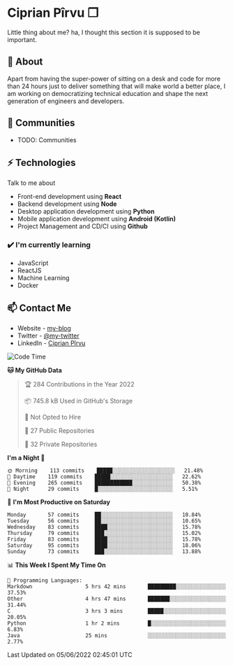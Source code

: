 # Ciprian Pîrvu ❐

Little thing about me? ha, I thought this section it is supposed to be important.

## 🧐 About

Apart from having the super-power of sitting on a desk and code for more than 24 hours just to deliver something that will make world a better place, I am working on democratizing technical education and shape the next generation of engineers and developers.

## 👯 Communities

-   TODO: Communities

## ⚡ Technologies

Talk to me about

-   Front-end development using **React**
-   Backend development using **Node**
-   Desktop application development using **Python**
-   Mobile application development using **Android (Kotlin)**
-   Project Management and CD/CI using **Github**

### ✔️ I'm currently learning

-   JavaScript
-   ReactJS
-   Machine Learning
-   Docker

## 📫 Contact Me

-   Website - [my-blog]()
-   Twitter - [@my-twitter]()
-   LinkedIn - [Ciprian Pîrvu](https://www.linkedin.com/in/p%C3%AErvu-ciprian-cristian-4415991b1/)

<!--START_SECTION:waka-->
![Code Time](http://img.shields.io/badge/Code%20Time-1%2C230%20hrs%2045%20mins-blue)

**🐱 My GitHub Data** 

> 🏆 284 Contributions in the Year 2022
 > 
> 📦 745.8 kB Used in GitHub's Storage 
 > 
> 🚫 Not Opted to Hire
 > 
> 📜 27 Public Repositories 
 > 
> 🔑 32 Private Repositories  
 > 
**I'm a Night 🦉** 

```text
🌞 Morning    113 commits    █████░░░░░░░░░░░░░░░░░░░░   21.48% 
🌆 Daytime    119 commits    █████░░░░░░░░░░░░░░░░░░░░   22.62% 
🌃 Evening    265 commits    ████████████░░░░░░░░░░░░░   50.38% 
🌙 Night      29 commits     █░░░░░░░░░░░░░░░░░░░░░░░░   5.51%

```
📅 **I'm Most Productive on Saturday** 

```text
Monday       57 commits     ██░░░░░░░░░░░░░░░░░░░░░░░   10.84% 
Tuesday      56 commits     ██░░░░░░░░░░░░░░░░░░░░░░░   10.65% 
Wednesday    83 commits     ████░░░░░░░░░░░░░░░░░░░░░   15.78% 
Thursday     79 commits     ███░░░░░░░░░░░░░░░░░░░░░░   15.02% 
Friday       83 commits     ████░░░░░░░░░░░░░░░░░░░░░   15.78% 
Saturday     95 commits     ████░░░░░░░░░░░░░░░░░░░░░   18.06% 
Sunday       73 commits     ███░░░░░░░░░░░░░░░░░░░░░░   13.88%

```


📊 **This Week I Spent My Time On** 

```text
💬 Programming Languages: 
Markdown                 5 hrs 42 mins       █████████░░░░░░░░░░░░░░░░   37.53% 
Other                    4 hrs 47 mins       ███████░░░░░░░░░░░░░░░░░░   31.44% 
C                        3 hrs 3 mins        █████░░░░░░░░░░░░░░░░░░░░   20.05% 
Python                   1 hr 2 mins         █░░░░░░░░░░░░░░░░░░░░░░░░   6.83% 
Java                     25 mins             ░░░░░░░░░░░░░░░░░░░░░░░░░   2.77%

```


 Last Updated on 05/06/2022 02:45:01 UTC
<!--END_SECTION:waka-->
